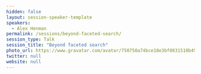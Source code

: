 ```yaml
---
hidden: false
layout: session-speaker-template
speakers: 
  - Alex Henman
permalink: /sessions/beyond-faceted-search/
session_type: Talk
session_title: "Beyond faceted search"
photo_url: https://www.gravatar.com/avatar/750750a74bce18e3bf0831510b458049
twitter: null
website: null
---
```


